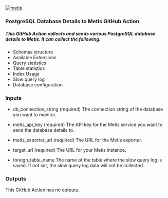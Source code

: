 [![metis](https://static-asserts-public.s3.eu-central-1.amazonaws.com/metis-min-logo.png)](https://www.metisdata.io/)
### PostgreSQL Database Details to Metis GitHub Action

##### This GitHub Action collects and sends various PostgreSQL database details to  Metis. It can collect the following:

 - Schemas structure
 - Available Extensions
 - Query statistics
 - Table statistics
 - Index Usage
 - Slow query log
 - Database configuration

### Inputs
 - db_connection_string (required)
The connection string of the database you want to monitor.

 - metis_api_key (required)
The API key for the Metis service you want to send the database details to.

 - metis_exporter_url (required)
The URL for the Metis exporter.

 - target_url (required)
The URL for your Metis instance.

 - foreign_table_name
The name of the table where the slow query log is saved. If not set, the slow query log data will not be collected.

### Outputs
This GitHub Action has no outputs.